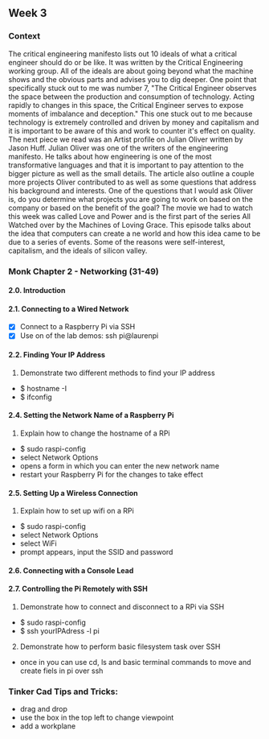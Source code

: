 ## Week 3

### Context

The critical engineering manifesto lists out 10 ideals of what a critical engineer should do or be like. It was written by the Critical Engineering working group. All of the ideals are about going beyond what the machine shows and the obvious parts and advises you to dig deeper. One point that specifically stuck out to me was number 7, "The Critical Engineer observes the space between the production and consumption of technology. Acting rapidly to changes in this space, the Critical Engineer serves to expose moments of imbalance and deception." This one stuck out to me because technology is extremely controlled and driven by money and capitalism and it is important to be aware of this and work to counter it's effect on quality. The next piece we read was an Artist profile on Julian Oliver written by Jason Huff. Julian Oliver was one of the writers of the engineering manifesto. He talks about how engineering is one of the most transformative languages and that it is important to pay attention to the bigger picture as well as the small details. The article also outline a couple more projects Oliver contributed to as well as some questions that address his background and interests. One of the questions that I would ask Oliver is, do you determine what projects you are going to work on based on the company or based on the benefit of the goal? The movie we had to watch this week was called Love and Power and is the first part of  the series All Watched over by the Machines of Loving Grace. This episode talks about the idea that computers can create a ne world and how this idea came to be due to a series of events. Some of the reasons were self-interest, capitalism, and the ideals of silicon valley.

### Monk Chapter 2 - Networking (31-49)
#### 2.0. Introduction
#### 2.1. Connecting to a Wired Network
- [x] Connect to a Raspberry Pi via SSH
- [x] Use on of the lab demos: ssh pi@laurenpi 
#### 2.2. Finding Your IP Address
1. Demonstrate two different methods to find your IP address 
- $ hostname -I
- $ ifconfig
#### 2.4. Setting the Network Name of a Raspberry Pi
1. Explain how to change the hostname of a RPi
- $ sudo raspi-config
- select Network Options 
- opens a form in which you can enter the new network name 
- restart your Raspberry Pi for the changes to take effect
#### 2.5. Setting Up a Wireless Connection
1. Explain how to set up wifi on a RPi
- $ sudo raspi-config
- select Network Options
- select WiFi 
- prompt appears, input the SSID and password
#### 2.6. Connecting with a Console Lead
#### 2.7. Controlling the Pi Remotely with SSH
1. Demonstrate how to connect and disconnect to a RPi via SSH
- $ sudo raspi-config
- $ ssh yourIPAdress -l pi
2. Demonstrate how to perform basic filesystem task over SSH
- once in you can use cd, ls and basic terminal commands to move and create fiels in pi over ssh

### Tinker Cad Tips and Tricks:
- drag and drop
- use the box in the top left to change viewpoint
- add a workplane
